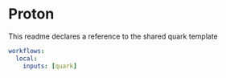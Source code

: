 # Proton

This readme declares a reference to the shared quark template

``` yaml
workflows:
  local:
    inputs: [quark]
```
